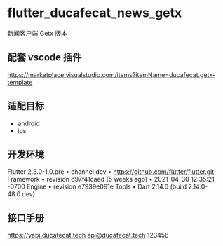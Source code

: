 # flutter_ducafecat_news_getx

新闻客户端 Getx 版本

## 配套 vscode 插件

https://marketplace.visualstudio.com/items?itemName=ducafecat.getx-template

## 适配目标

- android
- ios

## 开发环境

Flutter 2.3.0-1.0.pre • channel dev • https://github.com/flutter/flutter.git
Framework • revision d97f41caed (5 weeks ago) • 2021-04-30 12:35:21 -0700
Engine • revision e7939e091e
Tools • Dart 2.14.0 (build 2.14.0-48.0.dev)

## 接口手册

https://yapi.ducafecat.tech
api@ducafecat.tech
123456
